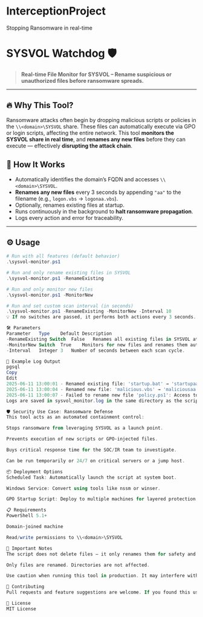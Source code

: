 # InterceptionProject
Stopping Ransomware in real-time
# SYSVOL Watchdog 🛡️  
> **Real-time File Monitor for SYSVOL – Rename suspicious or unauthorized files before ransomware spreads.**

---

## 🔥 Why This Tool?

Ransomware attacks often begin by dropping malicious scripts or policies in the `\\<domain>\SYSVOL` share. These files can automatically execute via GPO or login scripts, affecting the entire network. This tool **monitors the SYSVOL share in real time**, and **renames any new files** before they can execute — effectively **disrupting the attack chain**.

## 🧠 How It Works

- Automatically identifies the domain’s FQDN and accesses `\\<domain>\SYSVOL`.
- **Renames any new files** every 3 seconds by appending `"aa"` to the filename (e.g., `logon.vbs` → `logonaa.vbs`).
- Optionally, renames existing files at startup.
- Runs continuously in the background to **halt ransomware propagation**.
- Logs every action and error for traceability.

---

## ⚙️ Usage

```powershell
# Run with all features (default behavior)
.\sysvol-monitor.ps1

# Run and only rename existing files in SYSVOL
.\sysvol-monitor.ps1 -RenameExisting

# Run and only monitor new files
.\sysvol-monitor.ps1 -MonitorNew

# Run and set custom scan interval (in seconds)
.\sysvol-monitor.ps1 -RenameExisting -MonitorNew -Interval 10
💡 If no switches are passed, it performs both actions every 3 seconds.

🛠️ Parameters
Parameter	Type	Default	Description
-RenameExisting	Switch	False	Renames all existing files in SYSVOL at startup.
-MonitorNew	Switch	True	Monitors for new files and renames them automatically.
-Interval	Integer	3	Number of seconds between each scan cycle.

📄 Example Log Output
pgsql
Copy
Edit
2025-06-11 13:00:01 - Renamed existing file: 'startup.bat' → 'startupaa.bat'
2025-06-11 13:00:04 - Renamed new file: 'malicious.vbs' → 'maliciousaa.vbs'
2025-06-11 13:00:07 - Failed to rename new file 'policy.ps1': Access to the path is denied.
Logs are saved in sysvol_monitor.log in the same directory as the script.

🛡️ Security Use Case: Ransomware Defense
This tool acts as an automated containment control:

Stops ransomware from leveraging SYSVOL as a launch point.

Prevents execution of new scripts or GPO-injected files.

Buys critical response time for the SOC/IR team to investigate.

Can be run temporarily or 24/7 on critical servers or a jump host.

📦 Deployment Options
Scheduled Task: Automatically launch the script at system boot.

Windows Service: Convert using tools like nssm or winser.

GPO Startup Script: Deploy to multiple machines for layered protection.

📋 Requirements
PowerShell 5.1+

Domain-joined machine

Read/write permissions to \\<domain>\SYSVOL

🚨 Important Notes
The script does not delete files — it only renames them for safety and traceability.

Only files are renamed. Directories are not affected.

Use caution when running this tool in production. It may interfere with legitimate scripts if not coordinated with IT/DevOps.

🤝 Contributing
Pull requests and feature suggestions are welcome. If you found this useful in stopping an actual threat, we’d love to hear your story!

📜 License
MIT License

